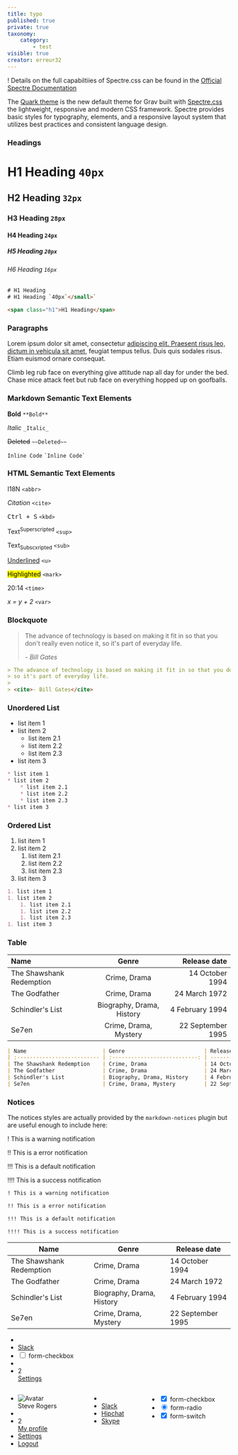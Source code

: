 ```yaml
---
title: typo
published: true
private: true
taxonomy:
    category:
        - test
visible: true
creator: erreur32
---
```



! Details on the full capabiltiies of Spectre.css can be found in the [Official Spectre Documentation](https://picturepan2.github.io/spectre/elements.html)

The [Quark theme](https://github.com/getgrav/grav-theme-quark) is the new default theme for Grav built with [Spectre.css](https://picturepan2.github.io/spectre/) the lightweight, responsive and modern CSS framework. Spectre provides  basic styles for typography, elements, and a responsive layout system that utilizes best practices and consistent language design.

### Headings

# H1 Heading `40px`

## H2 Heading `32px`

### H3 Heading `28px`

#### H4 Heading `24px`

##### H5 Heading `20px`

###### H6 Heading `16px`

```html
# H1 Heading
# H1 Heading `40px`</small>`

<span class="h1">H1 Heading</span>
```

### Paragraphs

Lorem ipsum dolor sit amet, consectetur [adipiscing elit. Praesent risus leo, dictum in vehicula sit amet](#), feugiat tempus tellus. Duis quis sodales risus. Etiam euismod ornare consequat.

Climb leg rub face on everything give attitude nap all day for under the bed. Chase mice attack feet but rub face on everything hopped up on goofballs.

### Markdown Semantic Text Elements

**Bold** `**Bold**`

_Italic_ `_Italic_`

~~Deleted~~ `~~Deleted~~`

`Inline Code` `` `Inline Code` ``

### HTML Semantic Text Elements

<abbr>I18N</abbr> `<abbr>`

<cite>Citation</cite> `<cite>`

<kbd>Ctrl + S</kbd> `<kbd>`

Text<sup>Superscripted</sup> `<sup>`

Text<sub>Subscxripted</sub> `<sub>`

<u>Underlined</u> `<u>`

<mark>Highlighted</mark> `<mark>`

<time>20:14</time> `<time>`

<var>x = y + 2</var> `<var>`

### Blockquote

> The advance of technology is based on making it fit in so that you don't really even notice it,
> so it's part of everyday life.
>
> <cite>- Bill Gates</cite>

```markdown
> The advance of technology is based on making it fit in so that you don't really even notice it,
> so it's part of everyday life.
>
> <cite>- Bill Gates</cite>
```

### Unordered List

* list item 1
* list item 2
    * list item 2.1
    * list item 2.2
    * list item 2.3
* list item 3

```markdown
* list item 1
* list item 2
    * list item 2.1
    * list item 2.2
    * list item 2.3
* list item 3
```

### Ordered List

1. list item 1
1. list item 2
    1. list item 2.1
    1. list item 2.2
    1. list item 2.3
1. list item 3

```markdown
1. list item 1
1. list item 2
    1. list item 2.1
    1. list item 2.2
    1. list item 2.3
1. list item 3
```

### Table

| Name                        | Genre                         | Release date         |
| :-------------------------- | :---------------------------: | -------------------: |
| The Shawshank Redemption    | Crime, Drama                  | 14 October 1994      |
| The Godfather               | Crime, Drama                  | 24 March 1972        |
| Schindler's List            | Biography, Drama, History     | 4 February 1994      |
| Se7en                       | Crime, Drama, Mystery         | 22 September 1995    |

```markdown
| Name                        | Genre                         | Release date         |
| :-------------------------- | :---------------------------: | -------------------: |
| The Shawshank Redemption    | Crime, Drama                  | 14 October 1994      |
| The Godfather               | Crime, Drama                  | 24 March 1972        |
| Schindler's List            | Biography, Drama, History     | 4 February 1994      |
| Se7en                       | Crime, Drama, Mystery         | 22 September 1995    |
```

### Notices

The notices styles are actually provided by the `markdown-notices` plugin but are useful enough to include here:

! This is a warning notification

!! This is a error notification

!!! This is a default notification

!!!! This is a success notification

```markdown
! This is a warning notification

!! This is a error notification

!!! This is a default notification

!!!! This is a success notification
```


<table class="table table-striped">
          <thead>
            <tr>
              <th>Name</th>
              <th>Genre</th>
              <th>Release date</th>
            </tr>
          </thead>
          <tbody>
            <tr>
              <td>The Shawshank Redemption</td>
              <td>Crime, Drama</td>
              <td>14 October 1994</td>
            </tr>
            <tr>
              <td>The Godfather</td>
              <td>Crime, Drama</td>
              <td>24 March 1972</td>
            </tr>
            <tr>
              <td>Schindler's List</td>
              <td>Biography, Drama, History</td>
              <td>4 February 1994</td>
            </tr>
            <tr>
              <td>Se7en</td>
              <td>Crime, Drama, Mystery</td>
              <td>22 September 1995</td>
 </tr>
 </tbody>
 </table>
 
 
 
 <ul class="menu">
  <!-- menu header text -->
  <li class="divider" data-content="LINKS">
  </li>
  <!-- menu item standard -->
  <li class="menu-item">
    <a href="#">
 <i class="icon icon-link"></i> Slack
    </a>
  </li>
  <!-- menu item with form control -->
  <li class="menu-item">
  <label class="form-checkbox">
 <input type="checkbox">
 <i class="form-icon"></i> form-checkbox
    </label>
  </li>
  <!-- menu divider -->
  <li class="divider"></li>
  <!-- menu item with badge -->
  <li class="menu-item">
 <div class="menu-badge">
<label class="label label-primary">2</label>
 </div>
 <a href="#">
 <i class="icon icon-link"></i> Settings
</a>
  </li>
</ul>

  <div class="columns">
<div class="column col-4 col-xs-12">
 <ul class="menu">
 <li class="menu-item">
 <div class="tile tile-centered">
  <div class="tile-icon">
 <img src="img/avatar-4.png" class="avatar" alt="Avatar">
   </div>
    <div class="tile-content">
     Steve Rogers
     </div>
   </div>
  </li>
   <li class="divider"></li>
   <li class="menu-item">
   <div class="menu-badge">
<label class="label label-primary">2</label>
</div>
<a href="#menus" class="active">
 My profile
 </a>
  </li>
 <li class="menu-item">
 <a href="#menus">
                  Settings
 </a>
 </li>
  <li class="menu-item">
 <a href="#menus">
   Logout
 </a>
  </li>
 </ul>
 </div>
<br>

<div class="column col-4 col-xs-12">
  <ul class="menu">
              <li class="divider" data-content="LINKS"></li>
              <li class="menu-item">
                <a href="#menus">Slack</a>
              </li>
              <li class="menu-item">
                <a href="#menus">Hipchat</a>
              </li>
              <li class="menu-item">
                <a href="#menus">Skype</a>
              </li>
            </ul>
 </div>
 <div class="column col-4 col-xs-12">
<ul class="menu">
              <li class="menu-item">
    <label class="form-checkbox">
                  <input checked="" type="checkbox">
                  <i class="form-icon"></i> form-checkbox
 </label>
  </li>
              <li class="menu-item">
<label class="form-radio">
                  <input checked="" type="radio">
                  <i class="form-icon"></i> form-radio
  </label>
</li>
<li class="menu-item">
   <label class="form-switch">
   <input checked="" type="checkbox">
 <i class="form-icon"></i> form-switch
  </label>
 </li>
 </ul>
 </div>
 </div>